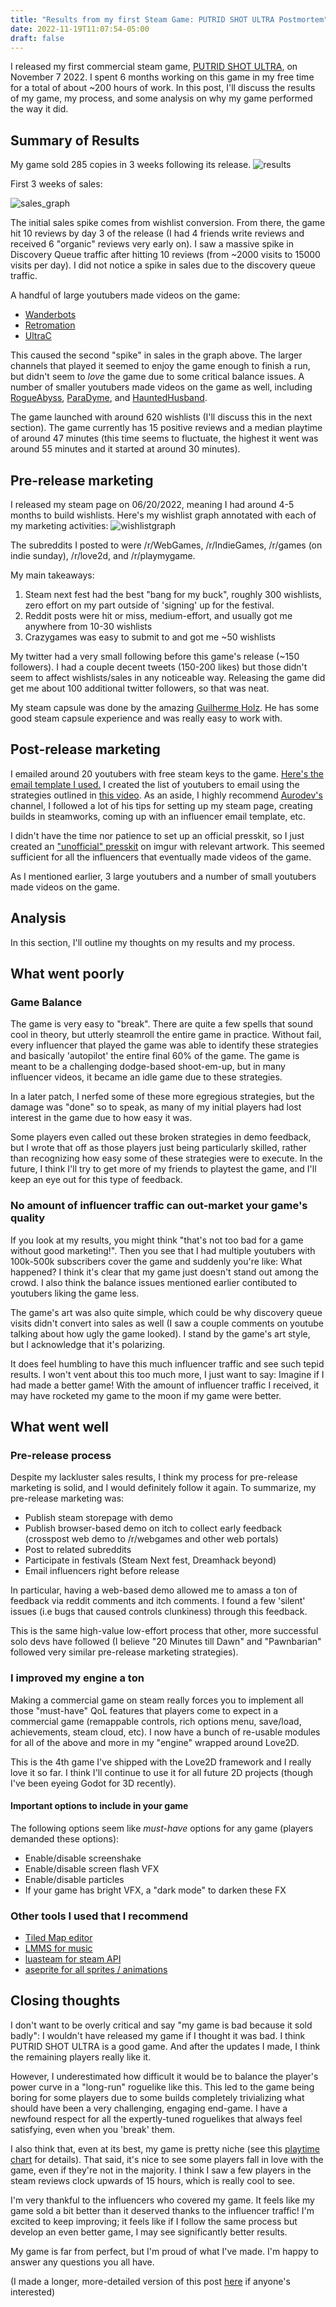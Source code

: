 ```yaml
---
title: "Results from my first Steam Game: PUTRID SHOT ULTRA Postmortem"
date: 2022-11-19T11:07:54-05:00
draft: false
---
```

I released my first commercial steam game, [PUTRID SHOT ULTRA](https://store.steampowered.com/app/2053360/PUTRID_SHOT_ULTRA/), on November 7 2022. I spent 6 months working on this game in my free time for a total of about ~200 hours of work. In this post, I'll discuss the results of my game, my process, and some analysis on why my game performed the way it did.

## Summary of Results
My game sold 285 copies in 3 weeks following its release.
![results](https://i.imgur.com/XretR2j.png)

First 3 weeks of sales:

![sales_graph](https://i.imgur.com/KGntyWN.png)

The initial sales spike comes from wishlist conversion. From there, the game hit 10 reviews by day 3 of the release (I had 4 friends write reviews and received 6 "organic" reviews very early on). I saw a massive spike in Discovery Queue traffic after hitting 10 reviews (from ~2000 visits to 15000 visits per day). I did not notice a spike in sales due to the discovery queue traffic.

A handful of large youtubers made videos on the game:

* [Wanderbots](https://www.youtube.com/watch?v=hUwIxWYF3X4)
* [Retromation](https://www.youtube.com/watch?v=64MQ3ALXQio)
* [UltraC](https://www.youtube.com/watch?v=6vu_DlMV3OE)

This caused the second "spike" in sales in the graph above. The larger channels that played it seemed to enjoy the game enough to finish a run, but didn't seem to *love* the game due to some critical balance issues.
A number of smaller youtubers made videos on the game as well, including [RogueAbyss](https://www.youtube.com/@rogueabyss), [ParaDyme](https://www.youtube.com/watch?v=IWHi9VRWr4Q), and [HauntedHusband](https://www.youtube.com/watch?v=eTkhYLoughA).

The game launched with around 620 wishlists (I'll discuss this in the next section). The game currently has 15 positive reviews and a median playtime of around 47 minutes (this time seems to fluctuate, the highest it went was around 55 minutes and it started at around 30 minutes).

## Pre-release marketing
I released my steam page on 06/20/2022, meaning I had around 4-5 months to build wishlists.
Here's my wishlist graph annotated with each of my marketing activities:
![wishlistgraph](https://i.imgur.com/1fZA4GV.png)

The subreddits I posted to were /r/WebGames, /r/IndieGames, /r/games (on indie sunday), /r/love2d, and /r/playmygame.

My main takeaways:

1. Steam next fest had the best "bang for my buck", roughly 300 wishlists, zero effort on my part outside of 'signing' up for the festival.
2. Reddit posts were hit or miss, medium-effort, and usually got me anywhere from 10-30 wishlists
3. Crazygames was easy to submit to and got me ~50 wishlists

My twitter had a very small following before this game's release (~150 followers). I had a couple decent tweets (150-200 likes) but those didn't seem to affect wishlists/sales in any noticeable way. Releasing the game did get me about 100 additional twitter followers, so that was neat.

My steam capsule was done by the amazing [Guilherme Holz](https://www.artstation.com/gholz). He has some good steam capsule experience and was really easy to work with.
## Post-release marketing
I emailed around 20 youtubers with free steam keys to the game. [Here's the email template I used.](https://i.imgur.com/3jgEIhW.png)
I created the list of youtubers to email using the strategies outlined in [this video](https://www.youtube.com/watch?v=ukw_vTFjSDo). As an aside, I highly recommend [Aurodev's](https://www.youtube.com/@AuroDev) channel, I followed a lot of his tips for setting up my steam page, creating builds in steamworks, coming up with an influencer email template, etc.

I didn't have the time nor patience to set up an official presskit, so I just created an ["unofficial" presskit](https://imgur.com/a/prv0qRh) on imgur with relevant artwork. This seemed sufficient for all the influencers that eventually made videos of the game.

As I mentioned earlier, 3 large youtubers and a number of small youtubers made videos on the game.
## Analysis
In this section, I'll outline my thoughts on my results and my process.
## What went poorly
### Game Balance
The game is very easy to "break". There are quite a few spells that sound cool in theory, but utterly steamroll the entire game in practice. Without fail, every influencer that played the game was able to identify these strategies and basically 'autopilot' the entire final 60% of the game. The game is meant to be a challenging dodge-based shoot-em-up, but in many influencer videos, it became an idle game due to these strategies.

In a later patch, I nerfed some of these more egregious strategies, but the damage was "done" so to speak, as many of my initial players had lost interest in the game due to how easy it was.

Some players even called out these broken strategies in demo feedback, but I wrote that off as those players just being particularly skilled, rather than recognizing how easy some of these strategies were to execute. In the future, I think I'll try to get more of my friends to playtest the game, and I'll keep an eye out for this type of feedback.

### No amount of influencer traffic can out-market your game's quality
If you look at my results, you might think "that's not too bad for a game without good marketing!". Then you see that I had multiple youtubers with 100k-500k subscribers cover the game and suddenly you're like: What happened? I think it's clear that my game just doesn't stand out among the crowd. I also think the balance issues mentioned earlier contibuted to youtubers liking the game less.

The game's art was also quite simple, which could be why discovery queue visits didn't convert into sales as well (I saw a couple comments on youtube talking about how ugly the game looked). I stand by the game's art style, but I acknowledge that it's polarizing.

It does feel humbling to have this much influencer traffic and see such tepid results. I won't vent about this too much more, I just want to say: Imagine if I had made a better game! With the amount of influencer traffic I received, it may have rocketed my game to the moon if my game were better.

## What went well
### Pre-release process
Despite my lackluster sales results, I think my process for pre-release marketing is solid, and I would definitely follow it again. To summarize, my pre-release marketing was:
* Publish steam storepage with demo
* Publish browser-based demo on itch to collect early feedback (crosspost web demo to /r/webgames and other web portals)
* Post to related subreddits
* Participate in festivals (Steam Next fest, Dreamhack beyond)
* Email influencers right before release

In particular, having a web-based demo allowed me to amass a ton of feedback via reddit comments and itch comments. I found a few 'silent' issues (i.e bugs that caused controls clunkiness) through this feedback.

This is the same high-value low-effort process that other, more successful solo devs have followed (I believe "20 Minutes till Dawn" and "Pawnbarian" followed very similar pre-release marketing strategies).
### I improved my engine a ton
Making a commercial game on steam really forces you to implement all those "must-have" QoL features that players come to expect in a commercial game (remappable controls, rich options menu, save/load, achievements, steam cloud, etc). I now have a bunch of re-usable modules for all of the above and more in my "engine" wrapped around Love2D.

This is the 4th game I've shipped with the Love2D framework and I really love it so far. I think I'll continue to use it for all future 2D projects (though I've been eyeing Godot for 3D recently).
#### Important options to include in your game
The following options seem like *must-have* options for any game (players demanded these options):
* Enable/disable screenshake
* Enable/disable screen flash VFX
* Enable/disable particles
* If your game has bright VFX, a "dark mode" to darken these FX
### Other tools I used that I recommend
* [Tiled Map editor](https://www.mapeditor.org/)
* [LMMS for music](https://lmms.io/)
* [luasteam for steam API](https://luasteam.readthedocs.io/en/stable/)
* [aseprite for all sprites / animations](https://www.aseprite.org/)

## Closing thoughts
I don't want to be overly critical and say "my game is bad because it sold badly": I wouldn't have released my game if I thought it was bad. I think PUTRID SHOT ULTRA is a good game. And after the updates I made, I think the remaining players really like it.

However, I underestimated how difficult it would be to balance the player's power curve in a "long-run" roguelike like this. This led to the game being boring for some players due to some builds completely trivializing what should have been a very challenging, engaging end-game. I have a newfound respect for all the expertly-tuned roguelikes that always feel satisfying, even when you 'break' them.

I also think that, even at its best, my game is pretty niche (see this [playtime chart](https://i.imgur.com/wM37NMw.png) for details). That said, it's nice to see some players fall in love with the game, even if they're not in the majority. I think I saw a few players in the steam reviews clock upwards of 15 hours, which is really cool to see.

I'm very thankful to the influencers who covered my game. It feels like my game sold a bit better than it deserved thanks to the influencer traffic! I'm excited to keep improving; it feels like if I follow the same process but develop an even better game, I may see significantly better results.

My game is far from perfect, but I'm proud of what I've made. I'm happy to answer any questions you all have.

(I made a longer, more-detailed version of this post [here](https://abhisundu.com/posts/psupostmortem/) if anyone's interested)